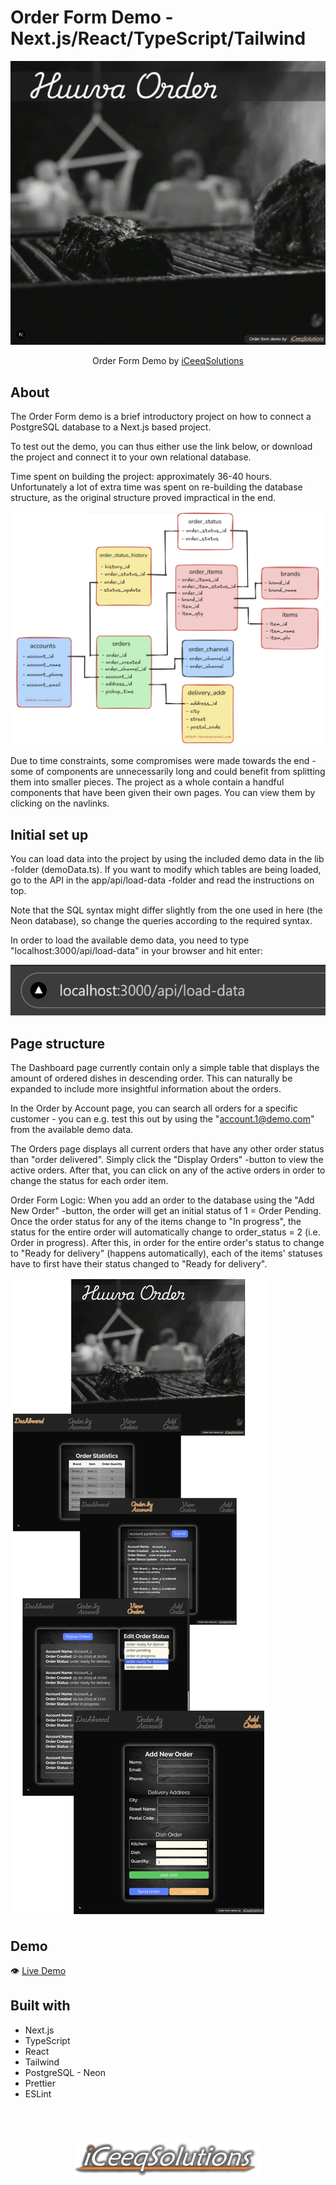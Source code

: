 # Order Form Demo - Next.js/React/TypeScript/Tailwind

![](./public/orderStart.jpg)

<p align="center">
  Order Form Demo by <a href="https://iceeqsolutions.fi/" target="_blank">iCeeqSolutions</a>
</p>

## About

The Order Form demo is a brief introductory project on how to connect a PostgreSQL database to a Next.js based project.

To test out the demo, you can thus either use the link below, or download the project and connect it to your own relational database.

Time spent on building the project: approximately 36-40 hours. Unfortunately a lot of extra time was spent on re-building the database structure, as the original structure proved impractical in the end.

![](./public/databaseStructure.jpg)

Due to time constraints, some compromises were made towards the end - some of components are unnecessarily long and could benefit from splitting them into smaller pieces. The project as a whole contain a handful components that have been given their own pages. You can view them by clicking on the navlinks.

## Initial set up

You can load data into the project by using the included demo data in the lib -folder (demoData.ts). If you want to modify which tables are being loaded, go to the API in the app/api/load-data -folder and read the instructions on top.

Note that the SQL syntax might differ slightly from the one used in here (the Neon database), so change the queries according to the required syntax.

In order to load the available demo data, you need to type "localhost:3000/api/load-data" in your browser and hit enter:

![](./public/loadData.jpg)

## Page structure

The Dashboard page currently contain only a simple table that displays the amount of ordered dishes in descending order. This can naturally be expanded to include more insightful information about the orders.

In the Order by Account page, you can search all orders for a specific customer - you can e.g. test this out by using the "account.1@demo.com" from the available demo data.

The Orders page displays all current orders that have any other order status than "order delivered". Simply click the "Display Orders" -button to view the active orders. After that, you can click on any of the active orders in order to change the status for each order item.

Order Form Logic:
When you add an order to the database using the "Add New Order" -button, the order will get an initial status of 1 = Order Pending. Once the order status for any of the items change to "In progress", the status for the entire order will automatically change to order_status = 2 (i.e. Order in progress). After this, in order for the entire order's status to change to "Ready for delivery" (happens automatically), each of the items' statuses have to first have their status changed to "Ready for delivery".

![](./public/orderPage.png)

## Demo

👁️ [Live Demo](https://huuva-order-form-demo.vercel.app/)

## Built with

- Next.js
- TypeScript
- React
- Tailwind
- PostgreSQL - Neon
- Prettier
- ESLint

<br/><br/>

<p align="center"><a href="https://iceeqsolutions.fi/" target="_blank"><img height="61px" width="300px" src="./public/iCS_Logo_Light.png"></a></p>
<br/><br/>
